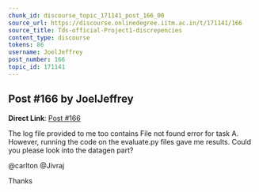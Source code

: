 ```yaml
---
chunk_id: discourse_topic_171141_post_166_00
source_url: https://discourse.onlinedegree.iitm.ac.in/t/171141/166
source_title: Tds-official-Project1-discrepencies
content_type: discourse
tokens: 86
username: JoelJeffrey
post_number: 166
topic_id: 171141
---
```


## Post #166 by JoelJeffrey

**Direct Link**: [Post #166](https://discourse.onlinedegree.iitm.ac.in/t/171141/166)

The log file provided to me too contains File not found error for task A. However, running the code on the evaluate.py files gave me results. Could you please look into the datagen part?

@carlton @Jivraj

Thanks
